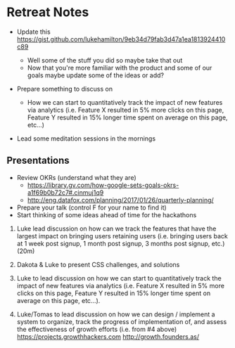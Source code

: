 # Retreat Notes

* Update this https://gist.github.com/lukehamilton/9eb34d79fab3d47a1ea1813924410c89
	* Well some of the stuff you did so maybe take that out
	* Now that you're more familiar with the product and some of our goals maybe update some of the ideas or add? 
* Prepare something to discuss on
	* How we can start to quantitatively track the impact of new features via analytics (i.e. Feature X resulted in 5% more clicks on this page, Feature Y resulted in 15% longer time spent on average on this page, etc…)

* Lead some meditation sessions in the mornings


## Presentations

* Review OKRs (understand what they are)
	* https://library.gv.com/how-google-sets-goals-okrs-a1f69b0b72c7#.cinmuj1q9
	* http://eng.datafox.com/planning/2017/01/26/quarterly-planning/
* Prepare your talk (control F for your name to find it)
* Start thinking of some ideas ahead of time for the hackathons

1. Luke lead discussion on how can we track the features that have the largest impact on bringing users retaining users (i.e. bringing users back at 1 week post signup, 1 month post signup, 3 months post signup, etc.) (20m)

2. Dakota & Luke to present CSS challenges, and solutions

3. Luke to lead discussion on how we can start to quantitatively track the impact of new features via analytics (i.e. Feature X resulted in 5% more clicks on this page, Feature Y resulted in 15% longer time spent on average on this page, etc…).

4. Luke/Tomas to lead discussion on how we can design / implement a system to organize, track the progress of implementation of, and assess the effectiveness of growth efforts (i.e. from #4 above)
https://projects.growthhackers.com
http://growth.founders.as/
